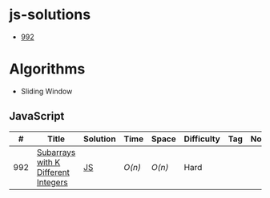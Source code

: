 # js-solutions

- [992](https://github.com/Sasmita07/leetcode-js-solution/tree/main?tab=readme-ov-file#javascript)

# Algorithms

- Sliding Window

## JavaScript

| #   | Title                                                                                                                 | Solution | Time   | Space  | Difficulty | Tag | Note |
| --- | --------------------------------------------------------------------------------------------------------------------- | -------- | ------ | ------ | ---------- | --- | ---- |
| 992 | [Subarrays with K Different Integers](https://leetcode.com/problems/subarrays-with-k-different-integers/description/) | [JS](https://github.com/Sasmita07/leetcode-js-solution/blob/main/javaScript-solutions/992-subarrays-with-k-distinct.js)     | _O(n)_ | _O(n)_ | Hard       |     |
